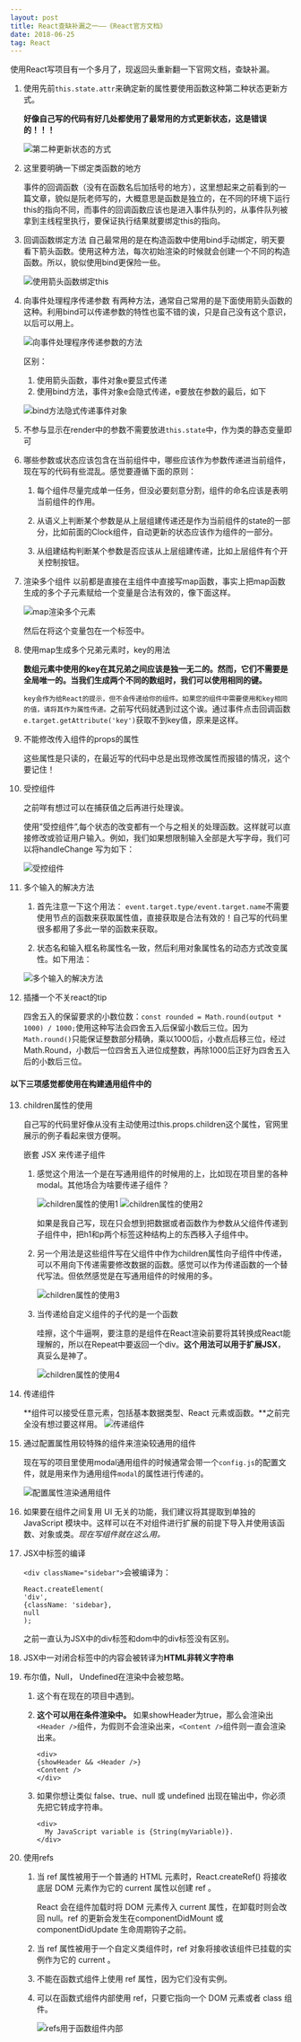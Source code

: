 ```yaml
---
layout: post
title: React查缺补漏之一——《React官方文档》
date: 2018-06-25
tag: React
---
```


使用React写项目有一个多月了，现返回头重新翻一下官网文档，查缺补漏。

<!-- more -->


1. 使用先前`this.state.attr`来确定新的属性要使用函数这种第二种状态更新方式。

    **好像自己写的代码有好几处都使用了最常用的方式更新状态，这是错误的！！！**

    ![第二种更新状态的方式](/images/react_patch/1.png)

2. 这里要明确一下绑定类函数的地方

    事件的回调函数（没有在函数名后加括号的地方），这里想起来之前看到的一篇文章，貌似是阮老师写的，大概意思是函数是独立的，在不同的环境下运行this的指向不同，而事件的回调函数应该也是进入事件队列的，从事件队列被拿到主线程里执行，要保证执行结果就要绑定this的指向。

3. 回调函数绑定方法
    自己最常用的是在构造函数中使用bind手动绑定，明天要看下箭头函数。使用这种方法，每次初始渲染的时候就会创建一个不同的构造函数。所以，貌似使用bind更保险一些。

    ![使用箭头函数绑定this](/images/react_patch/2.png)

4. 向事件处理程序传递参数
    有两种方法，通常自己常用的是下面使用箭头函数的这种。利用bind可以传递参数的特性也蛮不错的诶，只是自己没有这个意识，以后可以用上。

    ![向事件处理程序传递参数的方法](/images/react_patch/3.png)

    区别：

      1. 使用箭头函数，事件对象e要显式传递
      2. 使用bind方法，事件对象e会隐式传递，e要放在参数的最后，如下

      ![bind方法隐式传递事件对象](/images/react_patch/4.png)

5. 不参与显示在render中的参数不需要放进`this.state`中，作为类的静态变量即可

6. 哪些参数或状态应该包含在当前组件中，哪些应该作为参数传递进当前组件，现在写的代码有些混乱。感觉要遵循下面的原则：

    1. 每个组件尽量完成单一任务，但没必要刻意分割，组件的命名应该是表明当前组件的作用。

    2. 从语义上判断某个参数是从上层组建传递还是作为当前组件的state的一部分，比如前面的Clock组件，自动更新的状态应该作为组件的一部分。

    3. 从组建结构判断某个参数是否应该从上层组建传递，比如上层组件有个开关控制按钮。

7. 渲染多个组件
    以前都是直接在主组件中直接写map函数，事实上把map函数生成的多个子元素赋给一个变量是合法有效的，像下面这样。
    
    ![map渲染多个元素](/images/react_patch/5.png)

    然后在将这个变量包在一个标签中。

8. 使用map生成多个兄弟元素时，key的用法

    **数组元素中使用的key在其兄弟之间应该是独一无二的。然而，它们不需要是全局唯一的。当我们生成两个不同的数组时，我们可以使用相同的键。**

    `key会作为给React的提示，但不会传递给你的组件。如果您的组件中需要使用和key相同的值，请将其作为属性传递。`之前写代码就遇到过这个诶。通过事件点击回调函数`e.target.getAttribute('key')`获取不到key值，原来是这样。

9. 不能修改传入组件的props的属性

    这些属性是只读的，在最近写的代码中总是出现修改属性而报错的情况，这个要记住！

10. 受控组件

    之前咩有想过可以在捕获值之后再进行处理诶。

    使用”受控组件”,每个状态的改变都有一个与之相关的处理函数。这样就可以直接修改或验证用户输入。例如，我们如果想限制输入全部是大写字母，我们可以将handleChange 写为如下：

    ![受控组件](/images/react_patch/6.png)

11. 多个输入的解决方法

    1. 首先注意一下这个用法：
        `event.target.type/event.target.name`不需要使用节点的函数来获取属性值，直接获取是合法有效的！自己写的代码里很多都用了多此一举的函数来获取。

    2. 状态名和输入框名称属性名一致，然后利用对象属性名的动态方式改变属性。如下用法：

    ![多个输入的解决方法](/images/react_patch/7.png)

12. 插播一个不关react的tip

    四舍五入的保留要求的小数位数：`const rounded = Math.round(output * 1000) / 1000;`使用这种写法会四舍五入后保留小数后三位。因为`Math.round()`只能保证整数部分精确，乘以1000后，小数点后移三位，经过Math.Round，小数后一位四舍五入进位成整数，再除1000后正好为四舍五入后的小数后三位。

#### 以下三项感觉都使用在构建通用组件中的

13. children属性的使用

    自己写的代码里好像从没有主动使用过this.props.children这个属性，官网里展示的例子看起来很方便啊。

    嵌套 JSX 来传递子组件

    1. 感觉这个用法一个是在写通用组件的时候用的上，比如现在项目里的各种modal。其他场合为啥要传递子组件？

        ![children属性的使用1](/images/react_patch/8.png)
        ![children属性的使用2](/images/react_patch/9.png)

        如果是我自己写，现在只会想到把数据或者函数作为参数从父组件传递到子组件中，把h1和p两个标签这种结构上的东西移入子组件中。

    2. 另一个用法是这些组件写在父组件中作为children属性向子组件中传递，可以不用向下传递需要修改数据的函数。感觉可以作为传递函数的一个替代写法。但依然感觉是在写通用组件的时候用的多。

        ![children属性的使用3](/images/react_patch/12.png)

    3. 当传递给自定义组件的子代的是一个函数

        哇擦，这个牛逼啊，要注意的是组件在React渲染前要将其转换成React能理解的，所以在Repeat中要返回一个div。**这个用法可以用于扩展JSX**，真妥么是神了。

        ![children属性的使用4](/images/react_patch/13.png)

14. 传递组件

    **组件可以接受任意元素，包括基本数据类型、React 元素或函数。**之前完全没有想过要这样用。
    ![传递组件](/images/react_patch/10.png)

15. 通过配置属性用较特殊的组件来渲染较通用的组件

    现在写的项目里使用modal通用组件的时候通常会带一个`config.js`的配置文件，就是用来作为通用组件`modal`的属性进行传递的。

    ![配置属性渲染通用组件](/images/react_patch/11.png)

16. 如果要在组件之间复用 UI 无关的功能，我们建议将其提取到单独的 JavaScript 模块中。这样可以在不对组件进行扩展的前提下导入并使用该函数、对象或类。*现在写组件就在这么用。*

17. JSX中标签的编译

    `<div className="sidebar">`会被编译为：

    ```
    React.createElement(
    'div',
    {className: 'sidebar},
    null
    );
    ```

    之前一直认为JSX中的div标签和dom中的div标签没有区别。

18. JSX中一对闭合标签中的内容会被转译为**HTML非转义字符串**

19. 布尔值，Null， Undefined在渲染中会被忽略。

    1. 这个有在现在的项目中遇到。
    
    2. **这个可以用在条件渲染中。** 如果showHeader为true，那么会渲染出`<Header />`组件，为假则不会渲染出来，`<Content />`组件则一直会渲染出来。

        ```
        <div>
        {showHeader && <Header />}
        <Content />
        </div>
        ```

    3. 如果你想让类似 false、true、null 或 undefined 出现在输出中，你必须先把它转成字符串。

        ```
        <div>
          My JavaScript variable is {String(myVariable)}.
        </div>
        ```

20. 使用refs

    1. 当 ref 属性被用于一个普通的 HTML 元素时，React.createRef() 将接收底层 DOM 元素作为它的 current 属性以创建 ref 。
    
        React 会在组件加载时将 DOM 元素传入 current 属性，在卸载时则会改回 null。ref 的更新会发生在componentDidMount 或 componentDidUpdate 生命周期钩子之前。
    
    2. 当 ref 属性被用于一个自定义类组件时，ref 对象将接收该组件已挂载的实例作为它的 current 。

    3. 不能在函数式组件上使用 ref 属性，因为它们没有实例。

    4. 可以在函数式组件内部使用 ref，只要它指向一个 DOM 元素或者 class 组件。

        ![refs用于函数组件内部](/images/react_patch/14.png)



